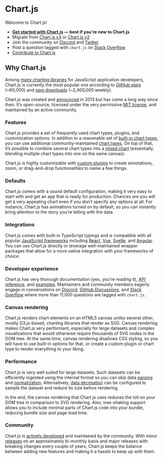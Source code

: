 # Chart.js

Welcome to Chart.js!

* **[Get started with Chart.js](./getting-started/) — best if you're new to Chart.js**
* Migrate from [Chart.js v3](./migration/v4-migration.html) or [Chart.js v2](./migration/v3-migration.html)
* Join the community on [Discord](https://discord.gg/HxEguTK6av) and [Twitter](https://twitter.com/chartjs)
* Post a question tagged with `chart.js` on [Stack Overflow](https://stackoverflow.com/questions/tagged/chart.js)
* [Contribute to Chart.js](./developers/contributing.html)

## Why Chart.js

Among [many charting libraries](https://awesome.cube.dev/?tools=charts&ref=eco-chartjs) for JavaScript application developers, Chart.js is currently the most popular one according to [GitHub stars](https://github.com/chartjs/Chart.js) (~60,000) and [npm downloads](https://www.npmjs.com/package/chart.js) (~2,400,000 weekly).

Chart.js was created and [announced](https://twitter.com/_nnnick/status/313599208387137536) in 2013 but has come a long way since then. It’s open-source, licensed under the very permissive [MIT license](https://github.com/chartjs/Chart.js/blob/master/LICENSE.md), and maintained by an active community.

### Features

Chart.js provides a set of frequently used chart types, plugins, and customization options. In addition to a reasonable set of [built-in chart types](./charts/area.html), you can use additional community-maintained [chart types](https://github.com/chartjs/awesome#charts). On top of that, it’s possible to combine several chart types into a [mixed chart](./charts/mixed.html) (essentially, blending multiple chart types into one on the same canvas).

Chart.js is highly customizable with [custom plugins](https://github.com/chartjs/awesome#plugins) to create annotations, zoom, or drag-and-drop functionalities to name a few things.

### Defaults

Chart.js comes with a sound default configuration, making it very easy to start with and get an app that is ready for production. Chances are you will get a very appealing chart even if you don’t specify any options at all. For instance, Chart.js has animations turned on by default, so you can instantly bring attention to the story you’re telling with the data.

### Integrations

Chart.js comes with built-in TypeScript typings and is compatible with all popular [JavaScript frameworks](https://github.com/chartjs/awesome#javascript) including [React](https://github.com/reactchartjs/react-chartjs-2), [Vue](https://github.com/apertureless/vue-chartjs/), [Svelte](https://github.com/SauravKanchan/svelte-chartjs), and [Angular](https://github.com/valor-software/ng2-charts). You can use Chart.js directly or leverage well-maintained wrapper packages that allow for a more native integration with your frameworks of choice.

### Developer experience

Chart.js has very thorough documentation (yes, you're reading it), [API reference](./api/), and [examples](./samples/information.html). Maintainers and community members eagerly engage in conversations on [Discord](https://discord.gg/HxEguTK6av), [GitHub Discussions](https://github.com/chartjs/Chart.js/discussions), and [Stack Overflow](https://stackoverflow.com/questions/tagged/chart.js) where more than 11,000 questions are tagged with `chart.js`.

### Canvas rendering

Chart.js renders chart elements on an HTML5 canvas unlike several other, mostly D3.js-based, charting libraries that render as SVG. Canvas rendering makes Chart.js very performant, especially for large datasets and complex visualizations that would otherwise require thousands of SVG nodes in the DOM tree. At the same time, canvas rendering disallows CSS styling, so you will have to use built-in options for that, or create a custom plugin or chart type to render everything to your liking.

### Performance

Chart.js is very well suited for large datasets. Such datasets can be efficiently ingested using the internal format so you can skip data [parsing](./general/performance.html#parsing) and [normalization](./general/performance.html#data-normalization). Alternatively, [data decimation](./configuration/decimation.html) can be configured to sample the dataset and reduce its size before rendering.

In the end, the canvas rendering that Chart.js uses reduces the toll on your DOM tree in comparison to SVG rendering. Also, tree-shaking support allows you to include minimal parts of Chart.js code into your bundle, reducing bundle size and page load time.

### Community

Chart.js is [actively developed](https://github.com/chartjs/Chart.js/pulls?q=is%3Apr+is%3Aclosed) and maintained by the community. With minor [releases](https://github.com/chartjs/Chart.js/releases) on an approximately bi-monthly basis and major releases with breaking changes every couple of years, Chart.js keeps the balance between adding new features and making it a hassle to keep up with them. 
